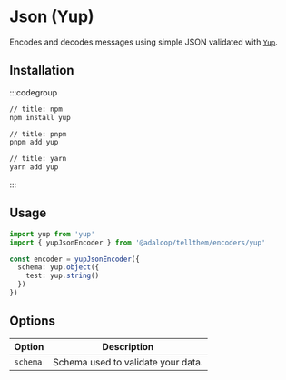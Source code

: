 # Json (Yup)

Encodes and decodes messages using simple JSON validated with [`Yup`](https://github.com/jquense/yup).

## Installation

:::codegroup
```sh
// title: npm
npm install yup
```

```sh
// title: pnpm
pnpm add yup
```

```sh
// title: yarn
yarn add yup
```
:::

## Usage

```ts
import yup from 'yup'
import { yupJsonEncoder } from '@adaloop/tellthem/encoders/yup'

const encoder = yupJsonEncoder({
  schema: yup.object({
    test: yup.string()
  })
})
```

## Options


| Option   | Description                        |
|----------|------------------------------------|
| `schema` | Schema used to validate your data. |
